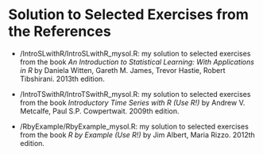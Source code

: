 # Solution to Selected Exercises from the References 

* /IntroSLwithR/IntroSLwithR_mysol.R:
    my solution to selected exercises from the book
    *An Introduction to Statistical Learning: With Applications in R* 
    by Daniela Witten, Gareth M. James, Trevor Hastie, Robert Tibshirani. 
    2013th edition.

* /IntroTSwithR/IntroTSwithR_mysol.R:
    my solution to selected exercises from the book
    *Introductory Time Series with R (Use R!)* 
    by Andrew V. Metcalfe, Paul S.P. Cowpertwait.
    2009th edition.

* /RbyExample/RbyExample_mysol.R:
    my solution to selected exercises from the book
    *R by Example (Use R!)*
    by Jim Albert, Maria Rizzo.
    2012th edition.
